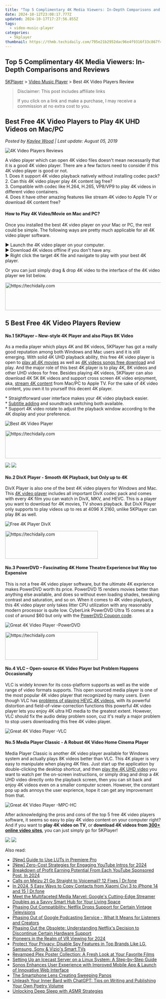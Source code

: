 ```yaml
---
title: "Top 5 Complimentary 4K Media Viewers: In-Depth Comparisons and Reviews"
date: 2024-10-12T23:08:17.777Z
updated: 2024-10-17T17:27:56.855Z
tags:
  - video-music-player
categories:
  - 5kplayer
thumbnail: https://thmb.techidaily.com/795e21b2952dac96e4f9316f33c867f4d5e9a26e7b970dc3ae9c242e74e0d377.jpg
---
```


## Top 5 Complimentary 4K Media Viewers: In-Depth Comparisons and Reviews

[5KPlayer](https://tools.techidaily.com/5kplayer/products/) \> [Video Music Player](https://tools.techidaily.com/5kplayer/video-music-player/) \> Best 4K Video Players Review

>  Disclaimer: This post includes affiliate links
>
>  If you click on a link and make a purchase, I may receive a commission at no extra cost to you.
>

## Best Free 4K Video Players to Play 4K UHD Videos on Mac/PC

 _Posted by [Kaylee Wood](https://www.quora.com/profile/Amanda-Hu-21) | Last update: August 05, 2019_

![4K Video Players Reviews](https://www.5kplayer.com/video-music-player/img/4k-player-1.jpg) 

A video player which can open 4K video files doesn't mean necessarily that it is a good 4K video player. There are a few factors need to consider if this 4K video player is good or not.   
1\. Does it support 4K video playback natively without installing codec pack?   
2\. Can this 4K video player play 4K content lag free?   
3\. Compatible with codec like H.264, H.265, VP8/VP9 to play 4K videos in different video containers.   
4\. Does it have other amazing features like stream 4K video to Apple TV or download 4K content free? 

#### **How to Play 4K Video/Movie on Mac and PC?**

Once you installed the best 4K video player on your Mac or PC, the rest could be simple. The following ways are pretty much applicable for all 4K video player software.

 ▶ Launch the 4K video player on your computer.  
▶ Download 4K videos offline if you don't have any.  
▶ Right click the target 4K file and navigate to play with your best 4K player. 

Or you can just simply drag & drop 4K video to the interface of the 4K video player we list below.

<!-- affiliate ads begin -->
<a href="https://aligracehair.sjv.io/c/5597632/1997635/19272" target="_top" id="1997635">
  <img src="//a.impactradius-go.com/display-ad/19272-1997635" border="0" alt="https://techidaily.com" width="728" height="90"/>
</a>
<img height="0" width="0" src="https://aligracehair.sjv.io/i/5597632/1997635/19272" style="position:absolute;visibility:hidden;" border="0" />
<!-- affiliate ads end -->

## 5 Best Free 4K Video Players Review

#### **No.1 5KPlayer – New-style 4K Player and also Plays 8K Video**

 As a media player which plays 4K and 8K videos, 5KPlayer has got a really good reputation among both Windows and Mac users and it is still emerging. With solid 4K UHD playback ability, this free 4K video player is open to [play all 4K movies](https://tools.techidaily.com/5kplayer/video-music-player/) as well as [4K videos songs free download](https://tools.techidaily.com/5kplayer/youtube-download/) and play. And the major role of this best 4K player is to play 4K, 8K videos and other UHD videos for free. Besides playing 4K videos, 5KPlayer can also download 4K 5K 8K videos and support cross screen 4K video enjoyment, aka, [stream 4K content](https://tools.techidaily.com/5kplayer/airplay/) from Mac/PC to Apple TV. For the sake of 4K video content, you own it to yourself this decent 4K player. 

\* Straightforward user interface makes your 4K video playback easier.   
\* [Subtitle adding](https://tools.techidaily.com/5kplayer/video-music-player/) and soundtrack switching both available.   
\* Support 4K video rotate to adjust the playback window according to the 4K display and your preference.

![Best 4K Video Player](https://www.5kplayer.com/video-music-player/../youtube-download/img/play-4k.jpg) 

<!-- affiliate ads begin -->
<a href="https://ephamedtechinc.pxf.io/c/5597632/2137201/26400" target="_top" id="2137201">
  <img src="//a.impactradius-go.com/display-ad/26400-2137201" border="0" alt="https://techidaily.com" width="728" height="90"/>
</a>
<img height="0" width="0" src="https://ephamedtechinc.pxf.io/i/5597632/2137201/26400" style="position:absolute;visibility:hidden;" border="0" />
<!-- affiliate ads end -->

[![](https://www.5kplayer.com/video-music-player/../button/freedownwhitewin.png)](https://tools.techidaily.com/5kplayer/products/) [![](https://www.5kplayer.com/video-music-player/../button/freedownbackmac.png)](https://tools.techidaily.com/5kplayer/products/) 

#### **No.2 DivX Player - Smooth 4K Playback, but Only up to 4K**

DivX Player is also one of the best 4K video players for Windows and Mac. This [4K video player](https://tools.techidaily.com/5kplayer/video-music-player/) includes all important DivX codec pack and comes with every 4K film you can watch in DivX, MKV, and HEVC. This is a player you want to download for 4K movies, TV shows playback. But DivX Player only supports to play videos up to res at 4096 X 2160, unlike 5KPlayer can play 8K as well.

![Free 4K Player DivX](https://www.5kplayer.com/video-music-player/img/divx-player-4k.jpg) 

<!-- affiliate ads begin -->
<a href="https://aligracehair.sjv.io/c/5597632/1880927/19272" target="_top" id="1880927">
  <img src="//a.impactradius-go.com/display-ad/19272-1880927" border="0" alt="https://techidaily.com" width="300" height="90"/>
</a>
<img height="0" width="0" src="https://aligracehair.sjv.io/i/5597632/1880927/19272" style="position:absolute;visibility:hidden;" border="0" />
<!-- affiliate ads end -->

#### **No.3 PowerDVD – Fascinating 4K Home Theatre Experience but Way too Expensive**

This is not a free 4K video player software, but the ultimate 4K exprience makes PowerDVD worth its price. PowerDVD 15 renders movies better than anything else available, and does so without even loading shades, tweaking contrast and saturation, and so on. When it comes to 4K video playback, this 4K video player only takes litter CPU utilization with any reasonably modern processor is quite low. CyberLink PowerDVD Ultra 15 comes at a cost of around $60 but only with the [PowerDVD Coupon code](https://tools.techidaily.com/5kplayer/video-music-player/).

![Great 4K Video Player -PowerDVD](https://www.5kplayer.com/video-music-player/img/powerdvd-mp-408.jpg) 

<!-- affiliate ads begin -->
<a href="https://aligracehair.sjv.io/c/5597632/1883998/19272" target="_top" id="1883998">
  <img src="//a.impactradius-go.com/display-ad/19272-1883998" border="0" alt="https://techidaily.com" width="300" height="90"/>
</a>
<img height="0" width="0" src="https://aligracehair.sjv.io/i/5597632/1883998/19272" style="position:absolute;visibility:hidden;" border="0" />
<!-- affiliate ads end -->

####   **No.4 VLC – Open-source 4K Video Player but Problem Happens Occasionally**

 VLC is widely known for its coss-platform supports as well as the wide range of video formats supports. This open sourced media player is one of the most popular 4K video player that recognized by many users. Even though VLC has [problems of playing HEVC 4K videos](https://tools.techidaily.com/5kplayer/video-music-player/), with its powerful distortion and field-of-view-correction functions this powerful 4K video player lets you enjoy 4K ultra HD media to the greatest extent. However, VLC should fix the audio delay problem soon, cuz it's really a major problem to stop users downloading this free 4K video player.

![Great 4K Video Player -VLC](https://www.5kplayer.com/video-music-player/img/vlc-windows7.jpg) 

####   **No.5 Media Player Classic - A Robust 4K Video Home Cinema Player**

Media Player Classic is another 4K video player available for Windows system and actually plays 8K videos better than VLC. This 4K player is very easy to manipulate when playing 4K files. Just start up the application by double-clicking the desktop shortcut, and then [play the 4K UHD video](https://tools.techidaily.com/5kplayer/video-music-player/) you want to watch per the on-screen instructions, or simply drag and drop a 4K UHD video directly onto the playback screen, then you can sit back and enjoy 4K videos even on a smaller computer screen. However, the constant pop up ads annoys the user exprience, hope it can get any improvemant from that. 

![Great 4K Video Player -MPC-HC](https://www.5kplayer.com/video-music-player/img/mpc-8k.jpg) 

After acknowledging the pros and cons of the top 5 free 4K video players software, it seems so easy to play 4K video content on your computer right? And if you want to **play 4K video on TV**, or **download 4K videos from [300+ online video sites](https://tools.techidaily.com/5kplayer/youtube-download/)**, you can just simply go for 5KPlayer! 

[![](https://www.5kplayer.com/video-music-player/../button/freedownwhitewin.png)](https://tools.techidaily.com/5kplayer/products/) [![](https://www.5kplayer.com/video-music-player/../button/freedownbackmac.png)](https://tools.techidaily.com/5kplayer/products/)

<ins class="adsbygoogle"
     style="display:block"
     data-ad-format="autorelaxed"
     data-ad-client="ca-pub-7571918770474297"
     data-ad-slot="1223367746"></ins>

<ins class="adsbygoogle"
     style="display:block"
     data-ad-client="ca-pub-7571918770474297"
     data-ad-slot="8358498916"
     data-ad-format="auto"
     data-full-width-responsive="true"></ins>

<span class="atpl-alsoreadstyle">Also read:</span>
<div><ul>
<li><a href="https://some-guidance.techidaily.com/new-guide-to-use-luts-in-premiere-pro/"><u>[New] Guide to Use LUTs in Premiere Pro</u></a></li>
<li><a href="https://youtube-blog.techidaily.com/ero-cost-strategies-for-engaging-youtube-intros-for-2024/"><u>[New] Zero-Cost Strategies for Engaging YouTube Intros for 2024</u></a></li>
<li><a href="https://youtube-clips.techidaily.com/breakdown-of-profit-earning-potential-from-each-youtube-sponsored-post-in-2024/"><u>Breakdown of Profit Earning Potential From Each YouTube Sponsored Post, In 2024</u></a></li>
<li><a href="https://howto.techidaily.com/calls-on-meizu-21-go-straight-to-voicemail-12-fixes-drfone-by-drfone-fix-android-problems-fix-android-problems/"><u>Calls on Meizu 21 Go Straight to Voicemail? 12 Fixes | Dr.fone</u></a></li>
<li><a href="https://android-transfer.techidaily.com/in-2024-5-easy-ways-to-copy-contacts-from-xiaomi-civi-3-to-iphone-14-and-15-drfone-by-drfone-transfer-from-android-transfer-from-android/"><u>In 2024, 5 Easy Ways to Copy Contacts from Xiaomi Civi 3 to iPhone 14 and 15 | Dr.fone</u></a></li>
<li><a href="https://media-tips.techidaily.com/meet-the-multifaceted-media-marvel-googles-cutting-edge-streamer-doubles-as-a-savvy-smart-hub-for-your-living-space/"><u>Meet the Multifaceted Media Marvel: Google's Cutting-Edge Streamer Doubles as a Savvy Smart Hub for Your Living Space</u></a></li>
<li><a href="https://media-tips.techidaily.com/phasing-out-compatibility-netflix-drops-support-for-certain-vintage-televisions/"><u>Phasing Out Compatibility: Netflix Drops Support for Certain Vintage Televisions</u></a></li>
<li><a href="https://media-tips.techidaily.com/phasing-out-of-google-podcasting-service-what-it-means-for-listeners-and-creators/"><u>Phasing Out of Google Podcasting Service - What It Means for Listeners and Creators</u></a></li>
<li><a href="https://media-tips.techidaily.com/phasing-out-the-obsolete-understanding-netflixs-decision-to-discontinue-certain-hardware-support/"><u>Phasing Out the Obsolete: Understanding Netflix's Decision to Discontinue Certain Hardware Support</u></a></li>
<li><a href="https://extra-skills.techidaily.com/pioneers-in-the-realm-of-vr-viewing-for-2024/"><u>Pioneers in the Realm of VR Viewing for 2024</u></a></li>
<li><a href="https://media-tips.techidaily.com/protect-your-privacy-disable-spy-features-in-top-brands-like-lg-samsung-sony-and-vizios-smart-tvs/"><u>Protect Your Privacy: Disable Spy Features in Top Brands Like LG, Samsung, Sony & Vizio's Smart TVs</u></a></li>
<li><a href="https://media-tips.techidaily.com/revamped-plex-poster-collection-a-fresh-look-at-your-favorite-films/"><u>Revamped Plex Poster Collection: A Fresh Look at Your Favorite Films</u></a></li>
<li><a href="https://media-tips.techidaily.com/setting-up-an-icecast-server-on-a-linux-system-a-step-by-step-guide/"><u>Setting Up an Icecast Server on a Linux System: A Step-by-Step Guide</u></a></li>
<li><a href="https://media-tips.techidaily.com/sonos-enhances-user-experience-with-improved-mobile-app-and-launch-of-innovative-web-interface/"><u>Sonos Enhances User Experience with Improved Mobile App & Launch of Innovative Web Interface</u></a></li>
<li><a href="https://extra-lessons.techidaily.com/the-smartphone-lens-creating-sweeping-panos/"><u>The Smartphone Lens Creating Sweeping Panos</u></a></li>
<li><a href="https://tech-haven.techidaily.com/unleash-your-inner-bard-with-chatgpt-tips-on-writing-and-publishing-your-own-poetry-volume/"><u>Unleash Your Inner Bard with ChatGPT: Tips on Writing and Publishing Your Own Poetry Volume</u></a></li>
<li><a href="https://extra-resources.techidaily.com/unlocking-deep-sleep-with-asmr-strategies/"><u>Unlocking Deep Sleep with ASMR Strategies</u></a></li>
</ul></div>

